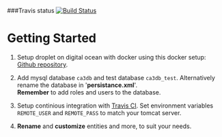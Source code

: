 
###Travis status [![Build Status](https://travis-ci.org/JoakimKSS/Sem3Week3Flow3CA3.svg?branch=master)](https://travis-ci.org/JoakimKSS/Sem3Week3Flow3CA3.svg?branch=master)

# Getting Started

1. Setup droplet on digital ocean with docker using this docker setup: [Github repository](https://github.com/Hartmannsolution/tomcat_mysql_nginx_docker.git "Github.com").

2. Add mysql database `ca3db` and test database `ca3db_test`. Alternatively rename the database in '__persistance.xml__'.  
__Remember__ to add roles and users to the database.

3. Setup continious integration with [Travis CI](https://www.travis.org "travis.org").  Set environment variables `REMOTE_USER` and `REMOTE_PASS` to match your tomcat server.

4. __Rename__ and __customize__ entities and more, to suit your needs.
